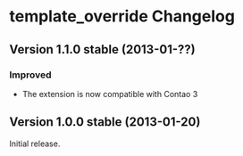 template_override Changelog
===========================

Version 1.1.0 stable (2013-01-??)
---------------------------------

### Improved
- The extension is now compatible with Contao 3


Version 1.0.0 stable (2013-01-20)
---------------------------------

Initial release.